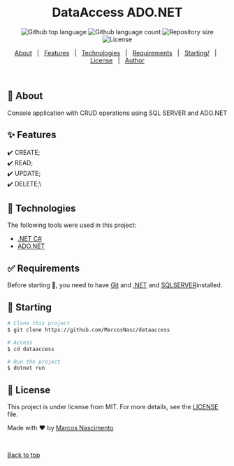 <div align="center" id="top"> 
  <!-- <img src="./.github/app.gif" alt="DataAccess" /> -->

&#xa0;

  <!-- <a href="https://dataaccess.netlify.app">Demo</a> -->
</div>

<h1 align="center">DataAccess ADO.NET</h1>

<p align="center">
  <img alt="Github top language" src="https://img.shields.io/github/languages/top/MarcosNasc/dataaccess?color=56BEB8">

  <img alt="Github language count" src="https://img.shields.io/github/languages/count/MarcosNasc/dataaccess?color=56BEB8">

  <img alt="Repository size" src="https://img.shields.io/github/repo-size/MarcosNasc/dataaccess?color=56BEB8">

  <img alt="License" src="https://img.shields.io/github/license/MarcosNasc/dataaccess?color=56BEB8">

  <!-- <img alt="Github issues" src="https://img.shields.io/github/issues/{{YOUR_GITHUB_USERNAME}}/dataaccess?color=56BEB8" /> -->

  <!-- <img alt="Github forks" src="https://img.shields.io/github/forks/{{YOUR_GITHUB_USERNAME}}/dataaccess?color=56BEB8" /> -->

  <!-- <img alt="Github stars" src="https://img.shields.io/github/stars/{{YOUR_GITHUB_USERNAME}}/dataaccess?color=56BEB8" /> -->
</p>

<!-- Status -->

<!-- <h4 align="center">
	🚧  DataAccess 🚀 Under construction...  🚧
</h4>

<hr> -->

<p align="center">
  <a href="#dart-about">About</a> &#xa0; | &#xa0; 
  <a href="#sparkles-features">Features</a> &#xa0; | &#xa0;
  <a href="#rocket-technologies">Technologies</a> &#xa0; | &#xa0;
  <a href="#white_check_mark-requirements">Requirements</a> &#xa0; | &#xa0;
  <a href="#checkered_flag-starting">Starting/</a> &#xa0; | &#xa0;
  <a href="#memo-license">License</a> &#xa0; | &#xa0;
  <a href="https://github.com/{{YOUR_GITHUB_USERNAME}}" target="_blank">Author</a>
</p>

<br>

## :dart: About

Console application with CRUD operations using SQL SERVER and ADO.NET

## :sparkles: Features

:heavy_check_mark: CREATE;\
:heavy_check_mark: READ;\
:heavy_check_mark: UPDATE;\
:heavy_check_mark: DELETE;\

## :rocket: Technologies

The following tools were used in this project:

- [.NET C#](https://docs.microsoft.com/pt-br/dotnet/)
- [ADO.NET](https://docs.microsoft.com/pt-br/dotnet/framework/data/adonet/)

## :white_check_mark: Requirements

Before starting :checkered_flag:, you need to have [Git](https://git-scm.com) and [.NET](https://dotnet.microsoft.com/en-us/download) and [SQLSERVER](https://www.microsoft.com/pt-br/sql-server/sql-server-downloads?SilentAuth=1&wa=wsignin1.0)installed.

## :checkered_flag: Starting

```bash
# Clone this project
$ git clone https://github.com/MarcosNasc/dataaccess

# Access
$ cd dataaccess

# Run the project
$ dotnet run

```

## :memo: License

This project is under license from MIT. For more details, see the [LICENSE](LICENSE.md) file.

Made with :heart: by <a href="https://github.com/MarcosNasc" target="_blank">Marcos Nascimento</a>

&#xa0;

<a href="#top">Back to top</a>
